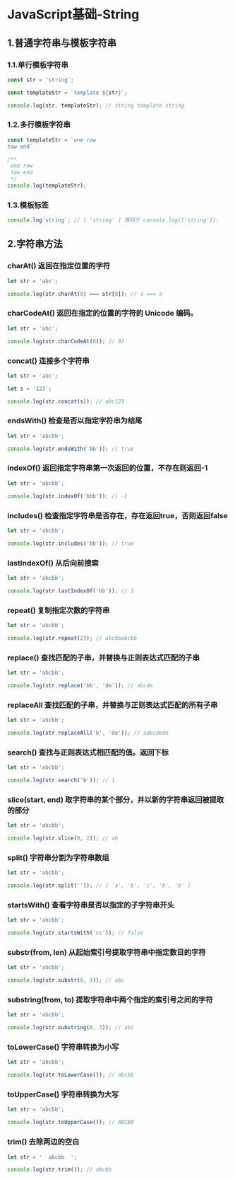 # JavaScript基础-String

## 1.普通字符串与模板字符串
### 1.1.单行模板字符串

```js
const str = 'string';

const templateStr = `template ${str}`;

console.log(str, templateStr); // string template string
```
### 1.2.多行模板字符串

```js
const templateStr = `one row
tow end`

/**
 one row
 tow end
 */
console.log(templateStr);
```
### 1.3.模板标签

```js
console.log`string`; // [ 'string' ] 等同于 console.log(['string']);
```
## 2.字符串方法
### charAt() 返回在指定位置的字符

```js
let str = 'abc';

console.log(str.charAt(0) === str[0]); // a === a
```

### charCodeAt() 返回在指定的位置的字符的 Unicode 编码。

```js
let str = 'abc';

console.log(str.charCodeAt(0)); // 97
```

### concat() 连接多个字符串

```js
let str = 'abc';

let s = '123';

console.log(str.concat(s)); // abc123
```
### endsWith() 检查是否以指定字符串为结尾

```js
let str = 'abcbb';

console.log(str.endsWith('bb')); // true
```
### indexOf() 返回指定字符串第一次返回的位置，不存在则返回-1

```js
let str = 'abcbb';

console.log(str.indexOf('bbb')); // -1
```

### includes() 检查指定字符串是否存在，存在返回true，否则返回false

```js
let str = 'abcbb';

console.log(str.includes('bb')); // true
```

### lastIndexOf() 从后向前搜索

```js
let str = 'abcbb';

console.log(str.lastIndexOf('bb')); // 3
```

### repeat() 复制指定次数的字符串
```js
let str = 'abcbb';

console.log(str.repeat(2)); // abcbbabcbb
```

### replace() 查找匹配的子串，并替换与正则表达式匹配的子串
```js
let str = 'abcbb';

console.log(str.replace('bb', 'de')); // abcde
```

### replaceAll 查找匹配的子串，并替换与正则表达式匹配的所有子串
```js
let str = 'abcbb';

console.log(str.replaceAll('b', 'de')); // adecdede
```

### search() 查找与正则表达式相匹配的值。返回下标
```js
let str = 'abcbb';

console.log(str.search('b')); // 1
```

### slice(start, end) 取字符串的某个部分，并以新的字符串返回被提取的部分
```js
let str = 'abcbb';

console.log(str.slice(0, 2)); // ab
```

### split() 字符串分割为字符串数组
```js
let str = 'abcbb';

console.log(str.split('')); // [ 'a', 'b', 'c', 'b', 'b' ]
```

### startsWith() 查看字符串是否以指定的子字符串开头
```js
let str = 'abcbb';

console.log(str.startsWith('cc')); // false
```

### substr(from, len) 从起始索引号提取字符串中指定数目的字符
```js
let str = 'abcbb';

console.log(str.substr(0, 3)); // abc
```

### substring(from, to) 提取字符串中两个指定的索引号之间的字符
```js
let str = 'abcbb';

console.log(str.substring(0, 3)); // abc
```

### toLowerCase() 字符串转换为小写
```js
let str = 'abcbb';

console.log(str.toLowerCase()); // abcbb
```

### toUpperCase() 字符串转换为大写
```js
let str = 'abcbb';

console.log(str.toUpperCase()); // ABCBB
```

### trim() 去除两边的空白
```js
let str = '  abcbb  ';

console.log(str.trim()); // abcbb
```
